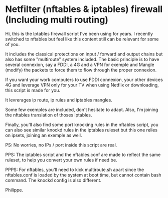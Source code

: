 # Netfilter (nftables & iptables) firewall (Including multi routing)

Hi, this is the Iptables firewall script I've been using for years.
I recently switched to nftables but feel like this content still can
be relevant for some of you.

It includes the classical protections on input / forward and output
chains but also has some "multiroute" system included. The basic 
principle is to have several connexion, say a FDDI, a 4G and a VPN
for exemple and Mangle (modify) the packets to force them to flow
through the proper connexion.

If you want your work computers to use FDDI connexion, your other
devices 4G and leverage VPN only for your TV when using Netflix or 
downloading, this script is made for you.

It levrerages ip route, ip rules and iptables mangles.

Some few exemples are included, don't hesitate to adapt.
Also, I'm joining the nftables translation of thoses iptables.

Finally, you'll also find some port knocking rules in the nftables
script, you can also see similar knockd rules in the iptables ruleset
but this one relies on ipsets, joining an exemple as well.

PS:   No worries, no IPs / port inside this script are real.

PPS:  The iptables script and the nftables.conf are made to reflect
      the same ruleset, to help you convert your own rules if need be.

PPPS: For nftables, you'll need to kick multiroute.sh apart since the
      nftables.conf is loaded by the system at boot time, but cannot
      contain bash command. The knockd config is also different.

Philippe.
